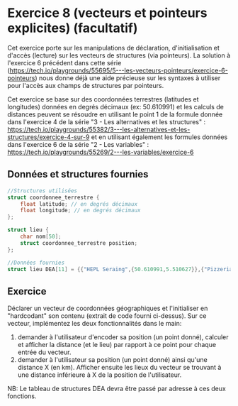 # Exercice 8 (vecteurs et pointeurs explicites) (facultatif)

Cet exercice porte sur les manipulations de déclaration, d'initialisation et d'accès (lecture) sur les vecteurs de structures (via pointeurs). La solution à l'exercice 6 précédent dans cette série (https://tech.io/playgrounds/55695/5---les-vecteurs-pointeurs/exercice-6-pointeurs) nous donne déjà une aide précieuse sur les syntaxes à utiliser pour l'accès aux champs de structures par pointeurs.

Cet exercice se base sur des coordonnées terrestres (latitudes et longitudes) données en degrés décimaux (ex: 50.610991) et les calculs de distances peuvent se résoudre en utilisant le point 1 de la formule donnée dans l'exercice 4 de la série "3 - Les alternatives et les structures" : https://tech.io/playgrounds/55382/3---les-alternatives-et-les-structures/exercice-4-sur-9 et en utilisant également les formules données dans l'exercice 6 de la série "2 - Les variables" : https://tech.io/playgrounds/55269/2---les-variables/exercice-6


## Données et structures fournies

```c
//Structures utilisées
struct coordonnee_terrestre {
    float latitude; // en degrés décimaux
    float longitude; // en degrés décimaux
};

struct lieu {
    char nom[50];
    struct coordonnee_terrestre position;
};

//Données fournies
struct lieu DEA[11] = {{"HEPL Seraing",{50.610991,5.510627}},{"Pizzeria da Pepe",{50.612087,5.512236}},{"Le Kiwi",{50.609908,5.513781}},{"Internat",{50.613128,5.507708}},{"HEPL Jemeppe",{50.619317,5.515327}},{"Le Montesquieu",{50.618888,5.515349}},{"Acacia",{50.614504,5.509126}},{"CMI",{50.614974,5.513954}},{"EP Seraing",{50.614177,5.507302}},{"Poste Seraing",{50.610957,5.513493}},{"Maison de la Formation",{50.611876,5.512946}}};
```
 
## Exercice

Déclarer un vecteur de coordonnées géographiques et l'initialiser en "hardcodant" son contenu (extrait de code fourni ci-dessus).
Sur ce vecteur, implémentez les deux  fonctionnalités dans le main:

1. demander à l'utilisateur d'encoder sa position (un point donné), calculer et afficher la distance (et le lieu) par rapport à ce point pour chaque entrée du vecteur.
2. demander à l'utilisateur sa position (un point donné) ainsi qu'une distance X (en km). Afficher ensuite les lieux du vecteur se trouvant à une distance
inférieure à X de la position de l'utilisateur.

NB: Le tableau de structures DEA devra être passé par adresse à ces deux fonctions.
